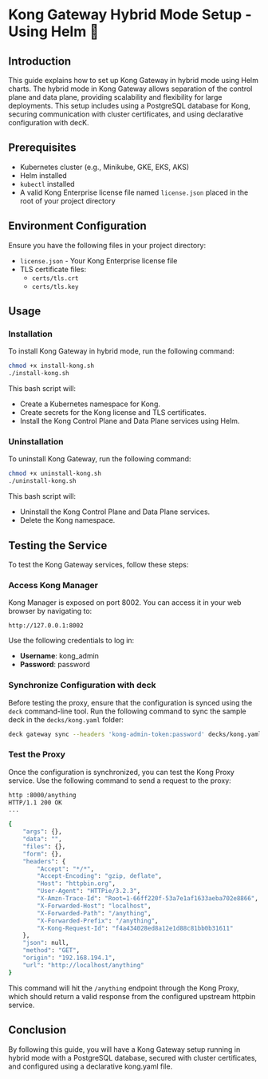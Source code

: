 # Kong Gateway Hybrid Mode Setup - Using Helm 🚀

## Introduction

This guide explains how to set up Kong Gateway in hybrid mode using Helm charts. The hybrid mode in Kong Gateway allows separation of the control plane and data plane, providing scalability and flexibility for large deployments. This setup includes using a PostgreSQL database for Kong, securing communication with cluster certificates, and using declarative configuration with decK.

## Prerequisites

- Kubernetes cluster (e.g., Minikube, GKE, EKS, AKS)
- Helm installed
- `kubectl` installed
- A valid Kong Enterprise license file named `license.json` placed in the root of your project directory

## Environment Configuration

Ensure you have the following files in your project directory:

- `license.json` - Your Kong Enterprise license file
- TLS certificate files:
  - `certs/tls.crt`
  - `certs/tls.key`

## Usage

### Installation

To install Kong Gateway in hybrid mode, run the following command:

```sh
chmod +x install-kong.sh
./install-kong.sh
```

This bash script will:
- Create a Kubernetes namespace for Kong.
- Create secrets for the Kong license and TLS certificates.
- Install the Kong Control Plane and Data Plane services using Helm.

### Uninstallation
To uninstall Kong Gateway, run the following command:

```sh
chmod +x uninstall-kong.sh
./uninstall-kong.sh
```

This bash script will:
- Uninstall the Kong Control Plane and Data Plane services.
- Delete the Kong namespace.

## Testing the Service

To test the Kong Gateway services, follow these steps:

### Access Kong Manager

Kong Manager is exposed on port 8002. You can access it in your web browser by navigating to:

`http://127.0.0.1:8002`


Use the following credentials to log in:

- **Username**: kong_admin
- **Password**: password

### Synchronize Configuration with deck

Before testing the proxy, ensure that the configuration is synced using the `deck` command-line tool. Run the following command to sync the sample deck in the `decks/kong.yaml` folder:

```sh
deck gateway sync --headers 'kong-admin-token:password' decks/kong.yaml
```

### Test the Proxy
Once the configuration is synchronized, you can test the Kong Proxy service. Use the following command to send a request to the proxy:

```sh
http :8000/anything
HTTP/1.1 200 OK
...

{
    "args": {},
    "data": "",
    "files": {},
    "form": {},
    "headers": {
        "Accept": "*/*",
        "Accept-Encoding": "gzip, deflate",
        "Host": "httpbin.org",
        "User-Agent": "HTTPie/3.2.3",
        "X-Amzn-Trace-Id": "Root=1-66ff220f-53a7e1af1633aeba702e8866",
        "X-Forwarded-Host": "localhost",
        "X-Forwarded-Path": "/anything",
        "X-Forwarded-Prefix": "/anything",
        "X-Kong-Request-Id": "f4a434028ed8a12e1d88c81bb0b31611"
    },
    "json": null,
    "method": "GET",
    "origin": "192.168.194.1",
    "url": "http://localhost/anything"
}
```

This command will hit the `/anything` endpoint through the Kong Proxy, which should return a valid response from the configured upstream httpbin service.

## Conclusion
By following this guide, you will have a Kong Gateway setup running in hybrid mode with a PostgreSQL database, secured with cluster certificates, and configured using a declarative kong.yaml file.